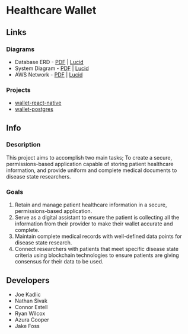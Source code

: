# Healthcare Wallet

## Links

### Diagrams
* Database ERD - [PDF](https://drive.google.com/file/d/1k5946gFMXTsS99cPek6p62rNsBDxmbZN/view?usp=sharing) | [Lucid](https://lucid.app/lucidchart/8879f611-c161-436e-93c4-d138cebc7e38/edit?viewport_loc=-579%2C-43%2C2878%2C1283%2C0_0&invitationId=inv_8928a73e-12f8-426d-bbd5-0ac22ec13c77)
* System Diagram - [PDF](https://drive.google.com/file/d/1dQIiEUk5qnJJbYFc4mj6uj7G6DYtPe-1/view?usp=sharing) | [Lucid](https://lucid.app/lucidchart/c7d85dc7-d474-435c-8270-cd0a0dff074b/edit?viewport_loc=-383%2C61%2C2294%2C1023%2C0_0&invitationId=inv_403abacc-ee3f-4975-823f-b91d9d02fe86)
* AWS Network - [PDF](https://drive.google.com/file/d/1YVFqe9jh5rXuNNna-jCeFCs9ZUbo5Y68/view?usp=sharing) | [Lucid](https://lucid.app/lucidchart/27058246-a409-4baf-b88a-3c1458c48025/edit?viewport_loc=-250%2C-110%2C2994%2C1335%2C0_0&invitationId=inv_a4f7205f-7c04-413e-9cb9-55f19c5ca84e)

### Projects
* [wallet-react-native](https://github.com/Healthcare-Wallet/wallet/tree/main/wallet-react-native)
* [wallet-postgres](https://github.com/Healthcare-Wallet/wallet/tree/main/wallet-postgres)

## Info

### Description

This project aims to accomplish two main tasks;
To create a secure, permissions-based application capable of storing patient healthcare information,
and provide uniform and complete medical documents to disease state researchers.

### Goals
1. Retain and manage patient healthcare information in a secure, permissions-based application.
2. Serve as a digital assistant to ensure the patient is collecting all the information from their provider to make their wallet accurate and complete.
3. Maintain complete medical records with well-defined data points for disease state research.
4. Connect researchers with patients that meet specific disease state criteria using blockchain technologies to ensure patients are giving consensus for their data to be used.

## Developers
* Joe Kadlic
* Nathan Sivak
* Connor Estell
* Ryan Wilcox
* Azura Cooper
* Jake Foss

